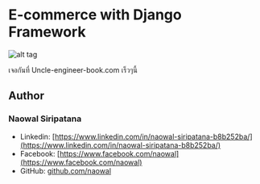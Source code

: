 # E-commerce with Django Framework

![alt tag]()

เจอกันที่ Uncle-engineer-book.com เร็วๆนี้

## Author
### Naowal Siripatana
+ Linkedin: [https://www.linkedin.com/in/naowal-siripatana-b8b252ba/](https://www.linkedin.com/in/naowal-siripatana-b8b252ba/)
+ Facebook: [https://www.facebook.com/naowal](https://www.facebook.com/naowal)
+ GitHub: [github.com/naowal](https://github.com/naowal)

